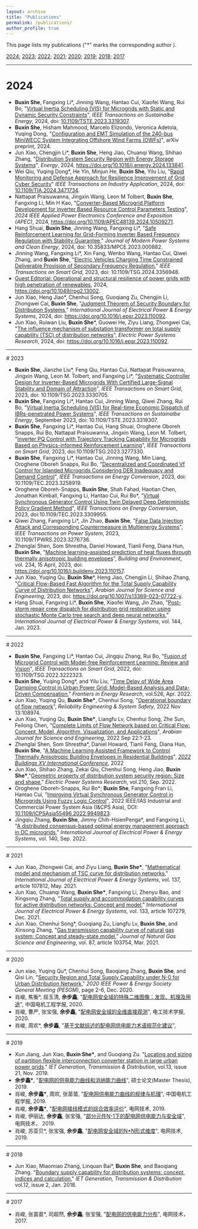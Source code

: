 ```yaml
---
layout: archive
title: "Publications"
permalink: /publications/
author_profile: true
---
```

This page lists my publications ("\*" marks the corresponding author ).

[2024](#2024); [2023](#2023); [2022](#2022); [2021](#2021); [2020](#2020); [2019](#2019); [2018](#2018); [2017](#2017)

---

<div id='2024'/>

# 2024
* **Buxin She**, Fangxing Li\*, Jinning Wang, Hantao Cui, Xiaofei Wang, Rui Bo, "[Virtual Inertia Scheduling (VIS) for Microgrids with Static and Dynamic Security Constraints](https://ieeexplore.ieee.org/abstract/document/10729702)", *IEEE Transactions on Sustainalbe Energy*, 2024, doi: [10.1109/TSTE.2023.3319307](https://doi.org/10.1109/TSTE.2024.3481239).
* **Buxin She**, Hisham Mahmood, Marcelo Elizondo, Veronica Adetola, Yuqing Dong, "[Configuration and EMT Simulation of the 240-bus MiniWECC System Integrating Offshore Wind Farms (OWFs)](https://arxiv.org/abs/2403.07988)", arXiv preprint, 2024.
* Jun Xiao, Chengjin Li\*, **Buxin She**, Heng Jiao, Chuanqi Wang, Shihao Zhang, "[Distribution System Security Region with Energy Storage Systems](https://www.sciencedirect.com/science/article/pii/S0360544224036193)", *Energy*, 2024, https://doi.org/10.1016/j.energy.2024.133841.
* Wei Qiu, Yuqing Dong\*, He Yin, Minjun He, **Buxin She**, Yilu Liu, "[Rapid Monitoring and Defense Approach for Resilience Improvement of Grid Cyber Security](https://ieeexplore.ieee.org/abstract/document/10700973)" *IEEE Transactions on Industry Application*, 2024, doi: [10.1109/TIA.2024.3471734](https://doi.org/10.1109/TIA.2024.3471734).
* Nattapat Praisuwanna, Jingxin Wang, Leon M Tolbert, **Buxin She**, Fangxing Li, Min H Kao, "[Converter-Based Microgrid Platform Development for Inverter Based Resource Control Parameters Testing](https://ieeexplore.ieee.org/abstract/document/10509271)", *2024 IEEE Applied Power Electronics Conference and Exposition (APEC)*, 2024, https://doi.org/10.1109/APEC48139.2024.10509271.
* Hang Shuai, **Buxin She**, Jinning Wang, Fangxing Li\*, "[Safe Reinforcement Learning for Grid-Forming Inverter Based Frequency Regulation with Stability Guarantee](https://ieeexplore.ieee.org/abstract/document/10495852)," *Journal of Modern Power Systems and Clean Energy*, 2024, doi: 10.35833/MPCE.2023.000882.
* Jinning Wang, Fangxing Li\*, Xin Fang, Wenbo Wang, Hantao Cui, Qiwei Zhang, and **Buxin She**, "[Electric Vehicles Charging Time Constrained Deliverable Provision of Secondary Frequency Regulation](https://ieeexplore.ieee.org/abstract/document/10411057)," *IEEE Transactions on Smart Grid*, 2023, doi: 10.1109/TSG.2024.3356948.
* [Guest Editorial: Operational and structural resilience of power grids with high penetration of renewables](https://ietresearch.onlinelibrary.wiley.com/doi/10.1049/rpg2.13002), 2024, https://doi.org/10.1049/rpg2.13002.
* Jun Xiao, Heng Jiao\*, Chenhui Song, Guoqiang Zu, Chengjin Li, Zhongwei Cai, **Buxin She**, "[Judgment Theorem of Security Boundary for Distribution Systems](https://www.sciencedirect.com/science/article/pii/S0142061523008062)," *International Journal of Electrical Power & Energy Systems*, 2024, doi: https://doi.org/10.1016/j.epsr.2023.110092.
* Jun Xiao, Ruiwan Liu, **Buxin She**\*, Guowei He, Ziyu Liang, Zhongwei Cai, "[The influence mechanism of substation transformer on total supply capability (TSC) of distribution networks](https://www.sciencedirect.com/science/article/pii/S0378779623009793)", *Electric Power Systems Research*, 2024, doi: https://doi.org/10.1016/j.epsr.2023.110092.

---

<div id='2023'/>
# 2023

* **Buxin She**, Jianzhe Liu\*, Feng Qiu, Hantao Cui, Nattapat Praisuwanna, Jingxin Wang, Leon M. Tolbert, and Fangxing Li\*, "[Systematic Controller Design for Inverter-Based Microgrids With Certified Large-Signal Stability and Domain of Attraction](https://ieeexplore.ieee.org/abstract/document/10310265)", *IEEE Transactions on Smart Grid*, 2023, doi: 10.1109/TSG.2023.3330705.
* **Buxin She**, Fangxing Li\*, Hantao Cui, Jinning Wang, Qiwei Zhang, Rui Bo, "[Virtual Inertia Scheduling (VIS) for Real-time Economic Dispatch of IBRs-penetrated Power Systems](https://ieeexplore.ieee.org/abstract/document/10264213)", *IEEE Transactions on Sustainalbe Energy*, September 2023, doi: 10.1109/TSTE.2023.3319307.
* **Buxin She**, Fangxing Li\*, Hantao Cui, Hang Shuai, Oroghene Oboreh Snapps, Rui Bo, Nattapat Praisuwanna, Jingxin Wang,  Leon M. Tolbert, "[Inverter PQ Control with Trajectory Tracking Capability for Microgrids Based on Physics-informed Reinforcement Learning](https://ieeexplore.ieee.org/abstract/document/10128154)", *IEEE Transactions on Smart Grid*, 2023, doi:10.1109/TSG.2023.3277330.
* **Buxin She**, Fangxing Li\*, Hantao Cui, Jinning Wang, Min Liang, Oroghene Oboreh Snapps, Rui Bo,  "[Decentralized and Coordinated Vf Control for Islanded Microgrids Considering DER Inadequacy and Demand Control](https://arxiv.org/abs/2206.11407)", *IEEE Transactions on Energy Conversion*, 2023, doi: 10.1109/TEC.2023.3258919.
* Oroghene Oboreh-Snapps, **Buxin She**, Shah Fahad, Haotian Chen, Jonathan Kimball, Fangxing Li, Hantao Cui, Rui Bo\*, "[Virtual Synchronous Generator Control Using Twin Delayed Deep Deterministic Policy Gradient Method](https://ieeexplore.ieee.org/abstract/document/10234723)", *IEEE Transactions on Energy Conversion*, 2023, doi:10.1109/TEC.2023.3309955.
* Qiwei Zhang, Fangxing Li\*, Jin Zhao, **Buxin She**, "[False Data Injection Attack and Corresponding Countermeasure in Multienergy Systems](https://ieeexplore.ieee.org/abstract/document/10126114)", *IEEE Transactions on Power System*, 2023, 10.1109/TPWRS.2023.3276736.
* Zhenglai Shen, Som Shrestha, Daniel Howard, Tianli Feng, Diana Hun, **Buxin She**, "[Machine learning–assisted prediction of heat fluxes through thermally anisotropic building envelopes](https://www.sciencedirect.com/science/article/pii/S0360132323001841)", *Building and Environment*, vol. 234, 15 April, 2023, doi: https://doi.org/10.1016/j.buildenv.2023.110157.
* Jun Xiao, Yuqing Qu, **Buxin She**\*, Heng Jiao, Chengjin Li, Shihao Zhang, "[Critical Flow-Based Fast Algorithm for the Total Supply Capability Curve of Distribution Networks](https://link.springer.com/article/10.1007/s13369-023-07722-y)", *Arabian Journal for Science and Engineering*, 2023, doi: https://doi.org/10.1007/s13369-023-07722-y.
* Hang Shuai, Fangxing Li\*, **Buxin She**, Xiaofei Wang, Jin Zhao, "[Post-storm repair crew dispatch for distribution grid restoration using stochastic Monte Carlo tree search and deep neural networks](https://www.sciencedirect.com/science/article/abs/pii/S0142061522004847)," *International Journal of Electrical Power & Energy Systems*, vol. 144, Jan. 2023.

---

<div id='2022'/>
# 2022

* **Buxin She**, Fangxing Li\*, Hantao Cui, Jingqiu Zhang, Rui Bo, "[Fusion of Microgrid Control with Model-free Reinforcement Learning: Review and Vision](https://ieeexplore.ieee.org/abstract/document/9951405)", *IEEE Transactions on Smart Grid*, 2022, doi: 10.1109/TSG.2022.3222323.
* **Buxin She**, Yuqing Dong\*, and Yilu Liu, "[Time Delay of Wide Area Damping Control in Urban Power Grid: Model-Based Analysis and Data-Driven Compensation](https://www.frontiersin.org/articles/10.3389/fenrg.2022.895163/full)," *Frontiers in Energy Research*, vol.526, Apr. 2022.
* Jun Xiao, Yuqing Qu, **Buxin She\***, Chenhui Song, "[Operational boundary of flow network](https://www.sciencedirect.com/science/article/abs/pii/S0951832022005890)", *Reliability Engineering & System Safety*, 2022 Nov 13:108974.
* Jun Xiao, Yuqing Qu, **Buxin She\***, Liangfu Lv, Chenhui Song, Zhe Sun, Feilong Chen, "[Complete Limits of Flow Network based on Critical Flow: Concept, Model, Algorithm, Visualization, and Applications](https://link.springer.com/article/10.1007/s13369-022-07213-6)", *Arabian Journal for Science and Engineering*, 2022 Sep 22:1-23.
* Zhenglai Shen, Som Shrestha\*, Daniel Howard, Tianli Feng, Diana Hun, **Buxin She**, "[A Machine Learning Assisted Framework to Control Thermally Anisotropic Building Envelopes in Residential Buildings](https://www.osti.gov/biblio/1923208)", *[2022 Buildings XV International Conference](https://www.ashrae.org/conferences)*, 2022
* Jun Xiao, Shihao Zhang, Zekai Qiu, Chenhui Song, Heng Jiao,  **Buxin She\***,"[Geometric property of distribution system security region: Size and shape](https://www.sciencedirect.com/science/article/abs/pii/S0378779622003303)," *Electric Power Systems Research*, vol.210, Sep. 2022.
* Oroghene Oboreh-Snapps, Rui Bo\*; **Buxin She**, Fangxing Fran Li, Hantao Cui, "[Improving Virtual Synchronous Generator Control in Microgrids Using Fuzzy Logic Control](https://ieeexplore.ieee.org/document/9949823)", 2022 IEEE/IAS Industrial and Commercial Power System Asia (I&CPS Asia), DOI: [10.1109/ICPSAsia55496.2022.9949823](https://ieeexplore.ieee.org/document/9949823).
* Jingqiu Zhang, **Buxin She**, Jimmy Chih-HsienPenga\*, and Fangxing Li, "[A distributed consensus-based optimal energy management approach in DC microgrids](https://www.sciencedirect.com/science/article/abs/pii/S0142061522000606)," *International Journal of Electrical Power & Energy Systems*, vol. 140, Sep. 2022.

---

<div id='2021'/>
# 2021

* Jun Xiao, Zhongwei Cai, and Ziyu Liang, **Buxin She\***, "[Mathematical model and mechanism of TSC curve for distribution networks](https://www.sciencedirect.com/science/article/abs/pii/S0142061521010280)," *International Journal of Electrical Power & Energy Systems*, vol. 137, article 107812, May. 2021.
* Jun Xiao, Chuanqi Wang, **Buxin She\***, Fangxing Li, Zhenyu Bao, and Xingsong Zhang, "[Total supply and accommodation capability curves for active distribution networks: Concept and model](https://www.sciencedirect.com/science/article/abs/pii/S0142061521005184)," *International Journal of Electrical Power & Energy Systems*, vol. 133, article 107279, Dec. 2021.
* Jun Xiao, Chenhui Song\*, Guoqiang Zu, Liangfu Lv, **Buxin She**, and Xinsong Zhang, "[Gas transmission capability curve of natural gas system: Concept and steady-state model](https://www.sciencedirect.com/science/article/abs/pii/S1875510020306089)," *Journal of Natural Gas Science and Engineering*, vol. 87, article 103754, Mar. 2021.

---

<div id='2020'/>
# 2020

* Jun xiao, Yuqing Qu\*, Chenhui Song, Baoqiang Zhang, **Buxin She**, and Qisi Lin, "[Security Region and Total Supply Capability under N-0 for Urban Distribution Network](https://ieeexplore.ieee.org/abstract/document/9281818)," *2020 IEEE Power & Energy Society General Meeting (PESGM)*, page 2-6, Dec. 2020.
* 肖峻, 焦衡\*, 屈玉清, **佘步鑫**, "[配电网安全域的特殊二维图像：发现、机理及用途](https://chn.oversea.cnki.net/kns/Detail?sfield=fn&QueryID=0&CurRec=6&recid=&FileName=ZGDC202016003&DbName=CJFDLAST2020&DbCode=CJFD&yx=A&pr=&URLID=11.2107.TM.20200318.1649.005)", 中国电机工程学报, 2020.
* 肖峻, 曹严, 张宝强, **佘步鑫**, "[配电网安全域的全维直接观测](https://chn.oversea.cnki.net/kns/Detail?sfield=fn&QueryID=0&CurRec=5&recid=&FileName=DGJS202019018&DbName=CJFDLAST2020&DbCode=CJFD&yx=A&pr=&URLID=11.2188.TM.20200622.1833.004)", 电工技术学报, 2020.
* 肖峻, 周欢\*, **佘步鑫**, "[基于文献综述的配电网供电能力术语规范化建议](https://chn.oversea.cnki.net/KCMS/detail/detail.aspx?dbcode=CJFD&dbname=CJFDLAST2020&filename=DGJS202019018&uniplatform=OVERSEA&v=0JM_PR5xNqoySwhXFKANH2ro2bC-l9oIJYEEyzdwpMw4YE5oWGmKoG1RUMZXipO6)",

---

<div id='2019'/>
# 2019

* Xun Jiang, Jun Xiao, **Buxin She\***, and Guoqiang Zu. "[Locating and sizing of partition flexible interconnection converter station in large urban power grids](https://digital-library.theiet.org/content/journals/10.1049/iet-gtd.2018.6871)." *IET Generation, Transmission & Distribution*, vol.13, issue 21, Nov. 2019.
* **佘步鑫\***, "[配电网的供电能力曲线和消纳能力曲线](https://chn.oversea.cnki.net/kns/Detail?sfield=fn&QueryID=0&CurRec=7&FileName=1021723903.nh&DbName=CMFD202201&DbCode=CMFD)", 硕士论文(Master Thesis), 2019.
* 肖峻, **佘步鑫\***, 周欢, 张苗苗, "[配电网供电能力曲线的规律与机理](https://www.cnki.com.cn/Article/CJFDTotal-ZGDC201916009.htm)", 中国电机工程学报, 2019.
* 肖峻, **佘步鑫\***, "[配电网接线模式的综合效率评价](https://www.cnki.com.cn/Article/CJFDTotal-DWJS201910037.htm)", 电网技术, 2019.
* 肖峻, 伊丽达, **佘步鑫**, 张宝强, "[部分元件N-1下的配电网供电能力与安全域](https://chn.oversea.cnki.net/kns/Detail?sfield=fn&QueryID=0&CurRec=11&recid=&FileName=DWJS201904047&DbName=CJFDLAST2019&DbCode=CJFD&yx=A&pr=&URLID=11.2410.TM.20190307.1608.007)", 电网技术， 2019.
* 肖峻, 苏亚贝\*, 张宝强, **佘步鑫**, "[配电网安全域的N*N形式维度](https://chn.oversea.cnki.net/kns/Detail?sfield=fn&QueryID=0&CurRec=9&recid=&FileName=DWJS201907027&DbName=CJFDLAST2019&DbCode=CJFD&yx=A&pr=&URLID=11.2410.TM.20190424.1336.001)", 电网技术, 2019.

---

<div id='2018'/>
# 2018

* Jun Xiao, Miaomiao Zhang, Linquan Bai\*, **Buxin She**, and Baoqiang Zhang. "[Boundary supply capability for distribution systems: concept, indices and calculation](https://ietresearch.onlinelibrary.wiley.com/doi/full/10.1049/iet-gtd.2017.0725)," *IET Generation, Transmission & Distribution* vol.12, issue 2, Jan. 2018.

---

<div id='2017'/>
# 2017

* 肖峻, 张苗苗\*, 司超然, **佘步鑫**, 张宝强, "[配电网的供电能力分布](https://chn.oversea.cnki.net/KCMS/detail/detail.aspx?dbcode=CJFD&dbname=CJFDLAST2017&filename=DWJS201710031&uniplatform=OVERSEA&v=_rnILaSK9Q2eK_zGoW1foE6m7wPD7byiZ29vl1gORV7SgJkj02R7_ebZqYt8CIHk)", 电网技术， 2017.
